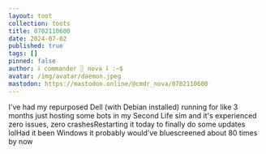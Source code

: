 ```yaml
---
layout: toot
collection: toots
title: 0702110600
date: 2024-07-02
published: true
tags: []
pinned: false
author: ⸸ commander ░ nova ⸸ :~$
avatar: /img/avatar/daemon.jpeg
mastodon: https://mastodon.online/@cmdr_nova/0702110600
---
```


I've had my repurposed Dell (with Debian installed) running for like 3 months just hosting some bots in my Second Life sim and it's experienced zero issues, zero crashesRestarting it today to finally do some updates lolHad it been Windows it probably would've bluescreened about 80 times by now
